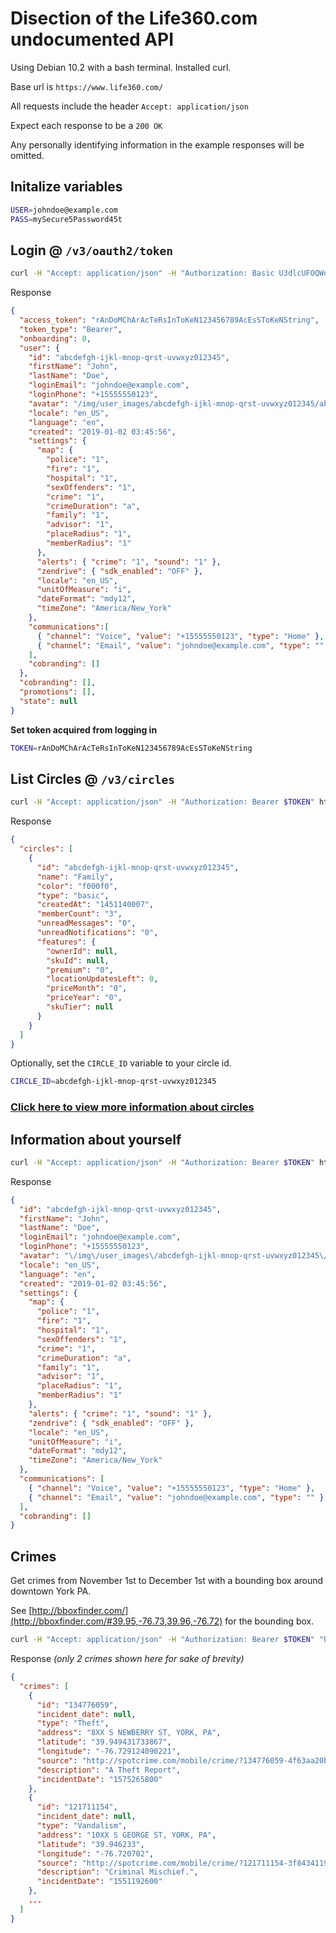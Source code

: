 # Disection of the Life360.com undocumented API

Using Debian 10.2 with a bash terminal. Installed curl.

Base url is `https://www.life360.com/` 

All requests include the header `Accept: application/json`

Expect each response to be a `200 OK`

Any personally identifying information in the example responses will be omitted.

## Initalize variables

```bash
USER=johndoe@example.com
PASS=mySecure5Password45t
```

## Login @ `/v3/oauth2/token`

```bash
curl -H "Accept: application/json" -H "Authorization: Basic U3dlcUFOQWdFVkVoVWt1cGVjcmVrYXN0ZXFhVGVXckFTV2E1dXN3MzpXMnZBV3JlY2hhUHJlZGFoVVJhZ1VYYWZyQW5hbWVqdQ==" https://www.life360.com/v3/oauth2/token --data "username=$USER&password=$PASS&grant_type=password"
```

Response
```json
{
  "access_token": "rAnDoMChArAcTeRsInToKeN123456789AcEsSToKeNString",
  "token_type": "Bearer",
  "onboarding": 0,
  "user": {
    "id": "abcdefgh-ijkl-mnop-qrst-uvwxyz012345",
    "firstName": "John", 
    "lastName": "Doe",
    "loginEmail": "johndoe@example.com",
    "loginPhone": "+15555550123",
    "avatar": "/img/user_images/abcdefgh-ijkl-mnop-qrst-uvwxyz012345/abcdefgh-ijkl-mnop-qrst-uvwxyz012345.png?fd=2",
    "locale": "en_US",
    "language": "en",
    "created": "2019-01-02 03:45:56",
    "settings": {
      "map": {
        "police": "1",
        "fire": "1",
        "hospital": "1",
        "sexOffenders": "1",
        "crime": "1",
        "crimeDuration": "a",
        "family": "1",
        "advisor": "1",
        "placeRadius": "1",
        "memberRadius": "1"
      },
      "alerts": { "crime": "1", "sound": "1" },
      "zendrive": { "sdk_enabled": "OFF" },
      "locale": "en_US",
      "unitOfMeasure": "i",
      "dateFormat": "mdy12",
      "timeZone": "America/New_York"
    },
    "communications":[
      { "channel": "Voice", "value": "+15555550123", "type": "Home" },
      { "channel": "Email", "value": "johndoe@example.com", "type": "" }
    ],
    "cobranding": []
  },
  "cobranding": [],
  "promotions": [],
  "state": null
}
```

**Set token acquired from logging in**

```bash
TOKEN=rAnDoMChArAcTeRsInToKeN123456789AcEsSToKeNString
```

## List Circles @ `/v3/circles`

```bash
curl -H "Accept: application/json" -H "Authorization: Bearer $TOKEN" https://www.life360.com/v3/circles
```

Response
```json
{
  "circles": [
    {
      "id": "abcdefgh-ijkl-mnop-qrst-uvwxyz012345",
      "name": "Family",
      "color": "f000f0",
      "type": "basic",
      "createdAt": "1451140007",
      "memberCount": "3",
      "unreadMessages": "0",
      "unreadNotifications": "0",
      "features": {
        "ownerId": null,
        "skuId": null,
        "premium": "0",
        "locationUpdatesLeft": 0,
        "priceMonth": "0",
        "priceYear": "0",
        "skuTier": null
      }
    }
  ]
}
```

Optionally, set the `CIRCLE_ID` variable to your circle id.

```bash
CIRCLE_ID=abcdefgh-ijkl-mnop-qrst-uvwxyz012345
```

### [Click here to view more information about circles](DISECTION_CIRCLES.md)

## Information about yourself

```bash
curl -H "Accept: application/json" -H "Authorization: Bearer $TOKEN" https://www.life360.com/v3/users/me
```

Response
```json
{
  "id": "abcdefgh-ijkl-mnop-qrst-uvwxyz012345",
  "firstName": "John",
  "lastName": "Doe",
  "loginEmail": "johndoe@example.com",
  "loginPhone": "+15555550123",
  "avatar": "\/img\/user_images\/abcdefgh-ijkl-mnop-qrst-uvwxyz012345\/abcdefgh-ijkl-mnop-qrst-uvwxyz012345.png?fd=2",
  "locale": "en_US",
  "language": "en",
  "created": "2019-01-02 03:45:56",
  "settings": {
    "map": {
      "police": "1",
      "fire": "1",
      "hospital": "1",
      "sexOffenders": "1",
      "crime": "1",
      "crimeDuration": "a",
      "family": "1",
      "advisor": "1",
      "placeRadius": "1",
      "memberRadius": "1"
    },
    "alerts": { "crime": "1", "sound": "1" },
    "zendrive": { "sdk_enabled": "OFF" },
    "locale": "en_US",
    "unitOfMeasure": "i",
    "dateFormat": "mdy12",
    "timeZone": "America/New_York"
  },
  "communications": [
    { "channel": "Voice", "value": "+15555550123", "type": "Home" },
    { "channel": "Email", "value": "johndoe@example.com", "type": "" }
  ],
  "cobranding": []
}
```

## Crimes

Get crimes from November 1st to December 1st with a bounding box around downtown York PA.

See [http://bboxfinder.com/](http://bboxfinder.com/#39.95,-76.73,39.96,-76.72) for the bounding box.

```bash
curl -H "Accept: application/json" -H "Authorization: Bearer $TOKEN" "https://www.life360.com/v3/crimes?boundingBox[bottomRightLatitude]=39.94&boundingBox[bottomRightLongitude]=-76.72&boundingBox[topLeftLatitude]=39.95&boundingBox[topLeftLongitude]=-76.73"
```

Response *(only 2 crimes shown here for sake of brevity)*
```json
{
  "crimes": [
    {
      "id": "134776059",
      "incident_date": null,
      "type": "Theft",
      "address": "8XX S NEWBERRY ST, YORK, PA",
      "latitude": "39.949431733867",
      "longitude": "-76.729124090221",
      "source": "http://spotcrime.com/mobile/crime/?134776059-4f63aa20be59b112e52345d337225940",
      "description": "A Theft Report",
      "incidentDate": "1575265800"
    },
    {
      "id": "121711154",
      "incident_date": null,
      "type": "Vandalism",
      "address": "10XX S GEORGE ST, YORK, PA",
      "latitude": "39.946233",
      "longitude": "-76.720702",
      "source": "http://spotcrime.com/mobile/crime/?121711154-3f84341191380addcb98c0eb9245ca6c",
      "description": "Criminal Mischief.",
      "incidentDate": "1551192600"
    },
    ...
  ]
}
```